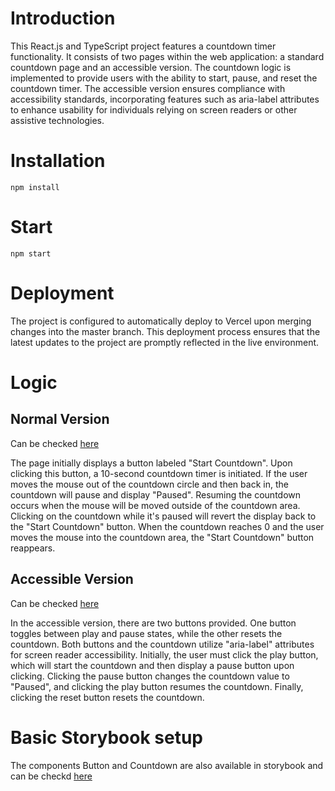 # Introduction
This React.js and TypeScript project features a countdown timer functionality. It consists of two pages within the web application: a standard countdown page and an accessible version. The countdown logic is implemented to provide users with the ability to start, pause, and reset the countdown timer. The accessible version ensures compliance with accessibility standards, incorporating features such as aria-label attributes to enhance usability for individuals relying on screen readers or other assistive technologies.
# Installation
```npm install```
# Start
```npm start```
# Deployment
The project is configured to automatically deploy to Vercel upon merging changes into the master branch. This deployment process ensures that the latest updates to the project are promptly reflected in the live environment.
# Logic
## Normal Version
Can be checked <a href="https://countdown-gray-nu.vercel.app">here</a> 

The page initially displays a button labeled "Start Countdown". Upon clicking this button, a 10-second countdown timer is initiated. If the user moves the mouse out of the countdown circle and then back in, the countdown will pause and display "Paused". Resuming the countdown occurs when the mouse will be moved outside of the countdown area. Clicking on the countdown while it's paused will revert the display back to the "Start Countdown" button. When the countdown reaches 0 and the user moves the mouse into the countdown area, the "Start Countdown" button reappears.
## Accessible Version
Can be checked <a href="https://countdown-gray-nu.vercel.app/accessible-countdown">here</a> 

In the accessible version, there are two buttons provided. One button toggles between play and pause states, while the other resets the countdown. Both buttons and the countdown utilize "aria-label" attributes for screen reader accessibility. Initially, the user must click the play button, which will start the countdown and then display a pause button upon clicking. Clicking the pause button changes the countdown value to "Paused", and clicking the play button resumes the countdown. Finally, clicking the reset button resets the countdown.
# Basic Storybook setup
The components Button and Countdown are also available in storybook and can be checkd <a href="https://countdown-storybook.vercel.app">here</a> 